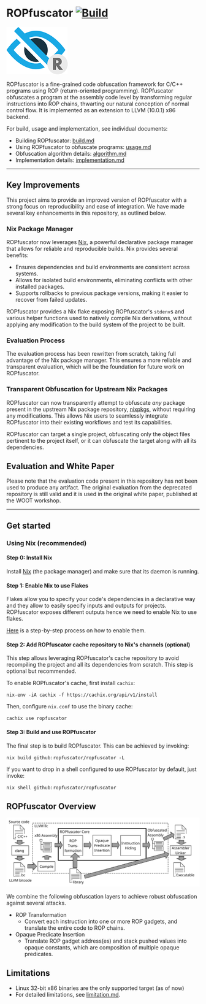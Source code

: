 # ROPfuscator [![Build](https://github.com/ropfuscator/ropfuscator/actions/workflows/main.yaml/badge.svg)](https://github.com/ropfuscator/ropfuscator/actions/workflows/main.yaml)
![logo](./docs/logo.png)

ROPfuscator is a fine-grained code obfuscation framework for C/C++ programs using ROP (return-oriented programming).
ROPfuscator obfuscates a program at the assembly code level by transforming regular instructions into ROP chains, thwarting our natural conception of normal control flow.
It is implemented as an extension to LLVM (10.0.1) x86 backend.

For build, usage and implementation, see individual documents:

- Building ROPfuscator: [build.md](./docs/build.md)
- Using ROPfuscator to obfuscate programs: [usage.md](./docs/usage.md)
- Obfuscation algorithm details: [algorithm.md](./docs/algorithm.md)
- Implementation details: [implementation.md](./docs/implementation.md)

---

## Key Improvements

This project aims to provide an improved version of ROPfuscator with a strong focus on reproducibility and ease of integration. We have made several key enhancements in this repository, as outlined below.

### Nix Package Manager

ROPfuscator now leverages [Nix](https://nixos.org/), a powerful declarative package manager that allows for reliable and reproducible builds. Nix provides several benefits:

- Ensures dependencies and build environments are consistent across systems.
- Allows for isolated build environments, eliminating conflicts with other installed packages.
- Supports rollbacks to previous package versions, making it easier to recover from failed updates.

ROPfuscator provides a Nix flake exposing ROPfuscator's `stdenv`s and various helper functions used to natively compile Nix derivations, without applying any modification to the build system of the project to be built. 

### Evaluation Process

The evaluation process has been rewritten from scratch, taking full advantage of the Nix package manager. This ensures a more reliable and transparent evaluation, which will be the foundation for future work on ROPfuscator.

### Transparent Obfuscation for Upstream Nix Packages

ROPfuscator can now transparently attempt to obfuscate _any_ package present in the upstream Nix package repository, [nixpkgs](https://github.com/NixOS/nixpkgs), without requiring any modifications. This allows Nix users to seamlessly integrate ROPfuscator into their existing workflows and test its capabilities.

ROPfuscator can target a single project, obfuscating only the object files pertinent to the project itself, or it can obfuscate the target along with all its dependencies.

## Evaluation and White Paper

Please note that the evaluation code present in this repository has not been used to produce any artifact. The original evaluation from the deprecated repository is still valid and it is used in the original white paper, published at the WOOT workshop.

---

## Get started

### Using Nix (recommended)

#### Step 0: Install Nix

Install [Nix](https://nix.dev/tutorials/install-nix) (the package manager) and make sure that its daemon is running.

#### Step 1: Enable Nix to use Flakes

Flakes allow you to specify your code's dependencies in a declarative way and they allow to easily specify inputs and outputs for projects. ROPfuscator exposes different outputs hence we need to enable Nix to use flakes.

[Here](https://nixos.wiki/wiki/Flakes) is a step-by-step process on how to enable them.

#### Step 2: Add ROPfuscator cache repository to Nix's channels (optional) 

This step allows leveraging ROPfuscator's cache repository to avoid recompiling the project and all its dependencies from scratch. This step is optional but recommended.

To enable ROPfuscator's cache, first install `cachix`:

```
nix-env -iA cachix -f https://cachix.org/api/v1/install
```

Then, configure `nix.conf` to use the binary cache:

```
cachix use ropfuscator
```

#### Step 3: Build and use ROPfuscator

The final step is to build ROPfuscator. This can be achieved by invoking:

```
nix build github:ropfuscator/ropfuscator -L
```

If you want to drop in a shell configured to use ROPfuscator by default, just invoke:

```
nix shell github:ropfuscator/ropfuscator
```

## ROPfuscator Overview

![architecture](./docs/architecture.svg)

We combine the following obfuscation layers to achieve robust obfuscation against several attacks.

- ROP Transformation
  - Convert each instruction into one or more ROP gadgets, and translate the entire code to ROP chains.
- Opaque Predicate Insertion
  - Translate ROP gadget address(es) and stack pushed values into opaque constants, which are composition of multiple opaque predicates.

## Limitations

- Linux 32-bit x86 binaries are the only supported target (as of now)
- For detailed limitations, see [limitation.md](./docs/limitation.md).

